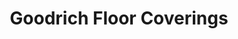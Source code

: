 ---
title: "Goodrich Floor Coverings"
url: /millcreek/goodrich-floor-coverings-4500-south/
shop: Teppiche
---